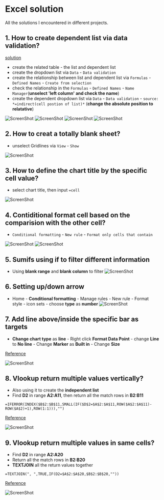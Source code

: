 # Excel solution

All the solutions I encountered in different projects.

## 1. How to create dependent list via data validation?
[solution](https://trumpexcel.com/dependent-drop-down-list-in-excel/)
- create the related table - the list and dependent list
- create the dropdown list via `Data` - `Data validation`
- create the relationship between list and dependent list via `Formulas` - `Defined Names` - `Create from selection`
- check the relationship in the `Formulas` - `Defined Names` - `Name Manager`(**unselect 'left column' and check the name**)
- create the dependent dropdown list via `Data` - `Data validation` - `source: *=indirect(cell postion of list)*` (**change the absolute position to relatative**)

![ScreenShot](/Excel/Appendix_excel/1-1.PNG)
![ScreenShot](/Excel/Appendix_excel/1-2.PNG)
![ScreenShot](/Excel/Appendix_excel/1-3.PNG)
![ScreenShot](/Excel/Appendix_excel/1-4.PNG)

## 2. How to creat a totally blank sheet?
- unselect Gridlines via `View` - `Show`

![ScreenShot](/Excel/Appendix_excel/2-1.PNG)

## 3. How to define the chart title by the specific cell value?
- select chart title, then input `=cell`

![ScreenShot](/Excel/Appendix_excel/3-1.PNG)

## 4. Contiditional format cell based on the comparision with the other cell?
- `Conditional formatting` - `New rule` - `Format only cells that contain`

![ScreenShot](/Excel/Appendix_excel/4-1.PNG)
![ScreenShot](/Excel/Appendix_excel/4-2.PNG)

## 5. Sumifs using if to filter different information
- Using **blank range** and **blank column** to filter
![ScreenShot](/Excel/Appendix_excel/5-1.PNG)

## 6. Setting up/down arrow
- Home - **Conditional formatting** - Manage rules - New rule - Format style - icon sets - choose **type** as **number**
![ScreenShot](/Excel/Appendix_excel/6-1.PNG)

## 7. Add line above/inside the specific bar as targets
- **Change chart type** as **line** - Right click **Format Data Point** - change **Line** to **No line** - Change **Marker** as **Built in** - Change **Size**

[Reference](https://www.ablebits.com/office-addins-blog/add-line-excel-graph/)

![ScreenShot](/Excel/Appendix_excel/7-1.PNG)

## 8. Vlookup return multiple values vertically? 

- Also using it to create the **independent list**
- Find **D2** in range **A2:A11**, then return all the match rows in **B2:B11**

```
=IFERROR(INDEX($B$2:$B$11,SMALL(IF($D$2=$A$2:$A$11,ROW($A$2:$A$11)-ROW($A$2)+1),ROW(1:1))),"")
 ```

[Reference](https://www.statology.org/index-match-return-multiple-values-vertically/)

![ScreenShot](/Excel/Appendix_excel/8-1.PNG)

## 9. Vlookup return multiple values in same cells? 

- Find **D2** in range **A2:A20**
- Return all the match rows in **B2:B20**
- **TEXTJOIN** all the return values together

```
=TEXTJOIN(", ",TRUE,IF(D2=$A$2:$A$20,$B$2:$B$20,""))
```

[Reference](https://trumpexcel.com/multiple-lookup-values-single-cell-excel/)

![ScreenShot](/Excel/Appendix_excel/9-1.PNG)